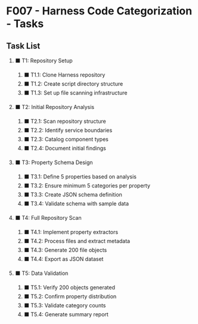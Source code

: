 # F007 - Harness Code Categorization - Tasks

## Task List

1. ⬛ T1: Repository Setup
   1. ⬛ T1.1: Clone Harness repository
   2. ⬛ T1.2: Create script directory structure
   3. ⬛ T1.3: Set up file scanning infrastructure

2. ⬛ T2: Initial Repository Analysis
   1. ⬛ T2.1: Scan repository structure
   2. ⬛ T2.2: Identify service boundaries
   3. ⬛ T2.3: Catalog component types
   4. ⬛ T2.4: Document initial findings

3. ⬛ T3: Property Schema Design
   1. ⬛ T3.1: Define 5 properties based on analysis
   2. ⬛ T3.2: Ensure minimum 5 categories per property
   3. ⬛ T3.3: Create JSON schema definition
   4. ⬛ T3.4: Validate schema with sample data

4. ⬛ T4: Full Repository Scan
   1. ⬛ T4.1: Implement property extractors
   2. ⬛ T4.2: Process files and extract metadata
   3. ⬛ T4.3: Generate 200 file objects
   4. ⬛ T4.4: Export as JSON dataset

5. ⬛ T5: Data Validation
   1. ⬛ T5.1: Verify 200 objects generated
   2. ⬛ T5.2: Confirm property distribution
   3. ⬛ T5.3: Validate category counts
   4. ⬛ T5.4: Generate summary report